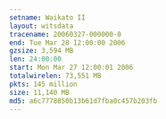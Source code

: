 ```yaml
---
setname: Waikato II
layout: witsdata
tracename: 20060327-000000-0
end: Tue Mar 28 12:00:00 2006
gzsize: 3,594 MB
len: 24:00:00
start: Mon Mar 27 12:00:01 2006
totalwirelen: 73,551 MB
pkts: 145 million
size: 11,140 MB
md5: a6c7778850b13b61d7fba0c457b203fb
---
```


